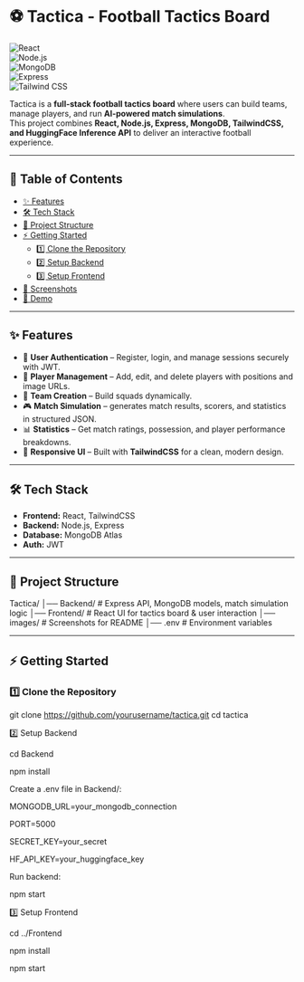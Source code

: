 # ⚽ Tactica - Football Tactics Board

![React](https://img.shields.io/badge/Frontend-React-blue?logo=react)  
![Node.js](https://img.shields.io/badge/Backend-Node.js-green?logo=node.js)  
![MongoDB](https://img.shields.io/badge/Database-MongoDB-brightgreen?logo=mongodb)  
![Express](https://img.shields.io/badge/API-Express-black?logo=express)  
![Tailwind CSS](https://img.shields.io/badge/UI-TailwindCSS-38B2AC?logo=tailwind-css&logoColor=white)  

Tactica is a **full-stack football tactics board** where users can build teams, manage players, and run **AI-powered match simulations**.  
This project combines **React, Node.js, Express, MongoDB, TailwindCSS, and HuggingFace Inference API** to deliver an interactive football experience.  

---

## 📑 Table of Contents
- [✨ Features](#-features)  
- [🛠 Tech Stack](#-tech-stack)  
- [📂 Project Structure](#-project-structure)  
- [⚡ Getting Started](#-getting-started)  
  - [1️⃣ Clone the Repository](#1️⃣-clone-the-repository)  
  - [2️⃣ Setup Backend](#2️⃣-setup-backend)  
  - [3️⃣ Setup Frontend](#3️⃣-setup-frontend)  
- [📸 Screenshots](#-screenshots)  
- [🎥 Demo](#-demo)  
  

---

## ✨ Features

- 🔐 **User Authentication** – Register, login, and manage sessions securely with JWT.  
- 👥 **Player Management** – Add, edit, and delete players with positions and image URLs.  
- 📝 **Team Creation** – Build squads dynamically.  
- 🎮 **Match Simulation** – generates match results, scorers, and statistics in structured JSON.  
- 📊 **Statistics** – Get match ratings, possession, and player performance breakdowns.  
- 🎨 **Responsive UI** – Built with **TailwindCSS** for a clean, modern design.  

---

## 🛠 Tech Stack

- **Frontend:** React, TailwindCSS  
- **Backend:** Node.js, Express  
- **Database:** MongoDB Atlas   
- **Auth:** JWT  

---

## 📂 Project Structure

Tactica/
│── Backend/ # Express API, MongoDB models, match simulation logic
│── Frontend/ # React UI for tactics board & user interaction
│── images/ # Screenshots for README
│── .env # Environment variables

---

## ⚡ Getting Started

### 1️⃣ Clone the Repository
git clone https://github.com/yourusername/tactica.git
cd tactica

2️⃣ Setup Backend

cd Backend

npm install

Create a .env file in Backend/:

MONGODB_URL=your_mongodb_connection

PORT=5000

SECRET_KEY=your_secret

HF_API_KEY=your_huggingface_key

Run backend:

npm start


3️⃣ Setup Frontend

cd ../Frontend

npm install

npm start



